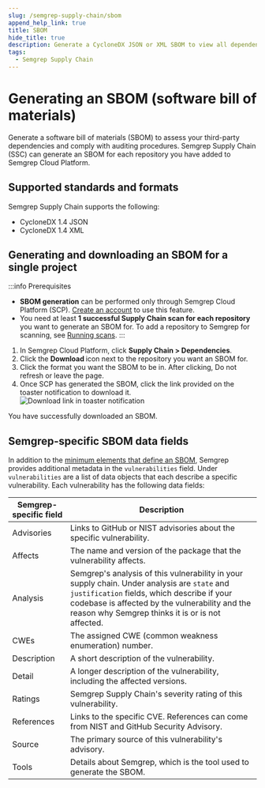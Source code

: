 ```yaml
---
slug: /semgrep-supply-chain/sbom
append_help_link: true
title: SBOM
hide_title: true
description: Generate a CycloneDX JSON or XML SBOM to view all dependencies of a repository.
tags:
  - Semgrep Supply Chain
---
```


# Generating an SBOM (software bill of materials)

Generate a software bill of materials (SBOM) to assess your third-party dependencies and comply with auditing procedures. Semgrep Supply Chain (SSC) can generate an SBOM for each repository you have added to Semgrep Cloud Platform.

## Supported standards and formats

Semgrep Supply Chain supports the following:

- CycloneDX 1.4 JSON
- CycloneDX 1.4 XML

## Generating and downloading an SBOM for a single project

:::info Prerequisites
- **SBOM generation** can be performed only through Semgrep Cloud Platform (SCP). [Create an account](/semgrep-code/getting-started/#signing-in-to-semgrep-cloud-platform) to use this feature.
- You need at least **1 successful Supply Chain scan for each repository** you want to generate an SBOM for. To add a repository to Semgrep for scanning, see [<i class="fa-regular fa-file-lines"></i> Running scans](/semgrep-cloud-platform/getting-started/#running-scans).
:::

1. In Semgrep Cloud Platform, click **Supply Chain > Dependencies**. 
2. Click the **Download <i class="fa-solid fa-download"></i>** icon next to the repository you want an SBOM for.
3. Click the format you want the SBOM to be in. After clicking, Do not refresh or leave the page.
3. Once SCP has generated the SBOM, click the link provided on the toaster notification to download it.
    ![Download link in toaster notification](/img/download-sbom.png#bordered)

You have successfully downloaded an SBOM.

## Semgrep-specific SBOM data fields

In addition to the [<i class="fas fa-external-link fa-xs"></i> minimum elements that define an SBOM](https://www.ntia.doc.gov/files/ntia/publications/sbom_minimum_elements_report.pdf), Semgrep provides additional metadata in the `vulnerabilities` field. Under `vulnerabilities` are a list of data objects that each describe a specific vulnerability. Each vulnerability has the following data fields:

| Semgrep-specific field | Description |
| -------  | ------ |
| Advisories  | Links to GitHub or NIST advisories about the specific vulnerability. |
| Affects | The name and version of the package that the vulnerability affects. |
| Analysis | Semgrep's analysis of this vulnerability in your supply chain. Under analysis are `state` and `justification` fields, which describe if your codebase is affected by the vulnerability and the reason why Semgrep thinks it is or is not affected. |
| CWEs | The assigned CWE (common weakness enumeration) number. |
| Description | A short description of the vulnerability. |
| Detail | A longer description of the vulnerability, including the affected versions. |
| Ratings | Semgrep Supply Chain's severity rating of this vulnerability. |
| References | Links to the specific CVE. References can come from NIST and GitHub Security Advisory. |
| Source | The primary source of this vulnerability's advisory. |
| Tools | Details about Semgrep, which is the tool used to generate the SBOM. |
